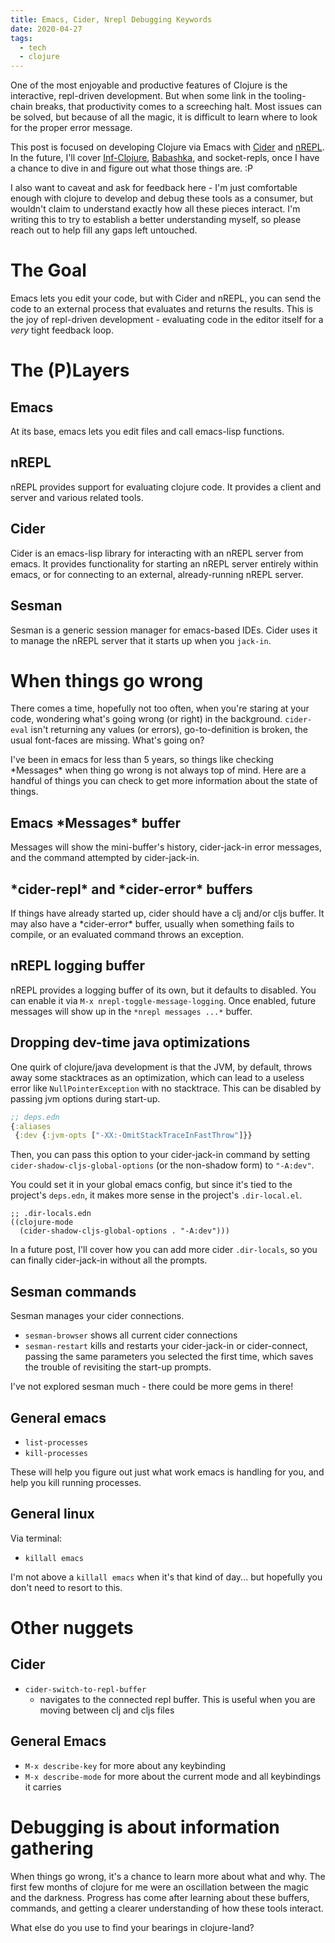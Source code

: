 ```yaml
---
title: Emacs, Cider, Nrepl Debugging Keywords
date: 2020-04-27
tags:
  - tech
  - clojure
---
```


One of the most enjoyable and productive features of Clojure is
the interactive, repl-driven development. But when some link in the
tooling-chain breaks, that productivity comes to a screeching halt.
Most issues can be solved, but because of all the magic, it is difficult
to learn where to look for the proper error message.

This post is focused on developing Clojure via Emacs with
[Cider](https://github.com/clojure-emacs/cider) and
[nREPL](https://github.com/nrepl/nrepl). In the future, I'll cover
[Inf-Clojure](https://github.com/clojure-emacs/inf-clojure),
[Babashka](https://github.com/borkdude/babashka), and socket-repls, once I have
a chance to dive in and figure out what those things are. :P

I also want to caveat and ask for feedback here - I'm just comfortable enough
with clojure to develop and debug these tools as a consumer, but wouldn't claim
to understand exactly how all these pieces interact. I'm writing this to try to
establish a better understanding myself, so please reach out to help fill any
gaps left untouched.

# The Goal

Emacs lets you edit your code, but with Cider and nREPL, you can send the code
to an external process that evaluates and returns the results. This is the joy
of repl-driven development - evaluating code in the editor itself for a _very_
tight feedback loop.

# The (P)Layers

## Emacs

At its base, emacs lets you edit files and call emacs-lisp functions.

## nREPL

nREPL provides support for evaluating clojure code. It provides a client and
server and various related tools.

## Cider

Cider is an emacs-lisp library for interacting with an nREPL server from emacs.
It provides functionality for starting an nREPL server entirely within emacs,
or for connecting to an external, already-running nREPL server.

## Sesman

Sesman is a generic session manager for emacs-based IDEs. Cider uses it to
manage the nREPL server that it starts up when you `jack-in`.

# When things go wrong

There comes a time, hopefully not too often, when you're staring at your code,
wondering what's going wrong (or right) in the background. `cider-eval` isn't
returning any values (or errors), go-to-definition is broken, the usual
font-faces are missing. What's going on?

I've been in emacs for less than 5 years, so things like checking \*Messages\*
when thing go wrong is not always top of mind. Here are a handful of things
you can check to get more information about the state of things.

## Emacs \*Messages\* buffer

Messages will show the mini-buffer's history, cider-jack-in error
messages, and the command attempted by cider-jack-in.

## \*cider-repl\* and \*cider-error\* buffers

If things have already started up, cider should have a clj and/or cljs buffer.
It may also have a \*cider-error\* buffer, usually when something fails to
compile, or an evaluated command throws an exception.

## nREPL logging buffer

nREPL provides a logging buffer of its own, but it defaults to disabled. You
can enable it via `M-x nrepl-toggle-message-logging`. Once enabled, future
messages will show up in the `*nrepl messages ...*` buffer.

## Dropping dev-time java optimizations

One quirk of clojure/java development is that the JVM, by default, throws away
some stacktraces as an optimization, which can lead to a useless error like
`NullPointerException` with no stacktrace. This can be disabled by passing
jvm options during start-up.

```clojure
;; deps.edn
{:aliases
 {:dev {:jvm-opts ["-XX:-OmitStackTraceInFastThrow"]}}
```

Then, you can pass this option to your cider-jack-in command by setting
`cider-shadow-cljs-global-options` (or the non-shadow form) to `"-A:dev"`.

You could set it in your global emacs config, but since it's tied to the
project's `deps.edn`, it makes more sense in the project's `.dir-local.el`.

```emacs-lisp
;; .dir-locals.edn
((clojure-mode
  (cider-shadow-cljs-global-options . "-A:dev")))
```

In a future post, I'll cover how you can add more cider `.dir-locals`, so you
can finally cider-jack-in without all the prompts.

## Sesman commands

Sesman manages your cider connections.

- `sesman-browser` shows all current cider connections
- `sesman-restart` kills and restarts your cider-jack-in or cider-connect,
  passing the same parameters you selected the first time, which saves the
  trouble of revisiting the start-up prompts.

I've not explored sesman much - there could be more gems in there!

## General emacs

- `list-processes`
- `kill-processes`

These will help you figure out just what work emacs is handling for you, and
help you kill running processes.

## General linux

Via terminal:

- `killall emacs`

I'm not above a `killall emacs` when it's that kind of day... but hopefully
you don't need to resort to this.

# Other nuggets

## Cider

- `cider-switch-to-repl-buffer`
  - navigates to the connected repl buffer.
  This is useful when you are moving between clj and cljs files

## General Emacs

- `M-x describe-key` for more about any keybinding
- `M-x describe-mode` for more about the current mode and all keybindings it
  carries

# Debugging is about information gathering

When things go wrong, it's a chance to learn more about what and why. The first
few months of clojure for me were an oscillation between the magic and the
darkness. Progress has come after learning about these buffers, commands, and
getting a clearer understanding of how these tools interact.

What else do you use to find your bearings in clojure-land?
